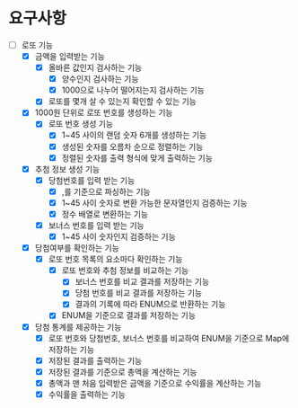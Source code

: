 # 요구사항
- [ ] 로또 기능
  - [x] 금액을 입력받는 기능
    - [x] 올바른 값인지 검사하는 기능
      - [x] 양수인지 검사하는 기능
      - [x] 1000으로 나누어 떨어지는지 검사하는 기능
    - [x] 로또를 몇개 살 수 있는지 확인할 수 있는 기능
  - [x] 1000원 단위로 로또 번호를 생성하는 기능
    - [x] 로또 번호 생성 기능
      - [x] 1~45 사이의 랜덤 숫자 6개를 생성하는 기능
      - [x] 생성된 숫자를 오름차 순으로 정렬하는 기능
      - [x] 정렬된 숫자를 출력 형식에 맞게 출력하는 기능
  - [x] 추첨 정보 생성 기능
    - [x] 당첨번호를 입력 받는 기능
      - [x] ,를 기준으로 파싱하는 기능 
      - [x] 1~45 사이 숫자로 변환 가능한 문자열인지 검증하는 기능
      - [x] 정수 배열로 변환하는 기능
    - [x] 보너스 번호를 입력 받는 기능
      - [x] 1~45 사이 숫자인지 검증하는 기능
  - [x] 당첨여부를 확인하는 기능
    - [x] 로또 번호 목록의 요소마다 확인하는 기능
      - [x] 로또 번호와 추첨 정보를 비교하는 기능
        - [x] 보너스 번호를 비교 결과를 저장하는 기능
        - [x] 당첨 번호를 비교 결과를 저장하는 기능
        - [x] 결과의 기록에 따라 ENUM으로 반환하는 기능
      - [x] ENUM을 기준으로 결과를 저장하는 기능
  - [x] 당첨 통계를 제공하는 기능
    - [x] 로또 번호와 당첨번호, 보너스 번호를 비교하여 ENUM을 기준으로 Map에 저장하는 기능
    - [x] 저장된 결과를 출력하는 기능
    - [x] 저장된 결과를 기준으로 총액을 계산하는 기능
    - [x] 총액과 맨 처음 입력받은 금액을 기준으로 수익률을 계산하는 기능
    - [x] 수익률을 출력하는 기능